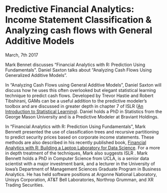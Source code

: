 # Predictive Financial Analytics: Income Statement Classification & Analyzing cash flows with General Additive Models

March, 7th 2017

Mark Bennet discusses “Financial Analytics with R: Prediction Using Fundamentals".
Daniel Saxton talks about “Analyzing Cash Flows Using Generalized Additive Models”.

In “Analyzing Cash Flows using General Additive Models”, Daniel Saxton will discuss how he uses this often overlooked but elegant statistical learning technique to predict cash flows. Developed by Trevor Hastie and Robert Tibshirani, GAMs can be a useful addition to the predictive modeler’s toolbox and are discussed in greater depth in chapter 7 of ISLR ([An Introduction to Statistical Learning](http://www-bcf.usc.edu/~gareth/ISL/)). Daniel holds a PhD in Statistics from the George Mason University and is a Predictive Modeler at Braviant Holdings.

In “Financial Analytics with R: Prediction Using Fundamentals", Mark Bennett presented the use of classification trees and recursive partitioning  to predict security prices based on corporate income statements. These methods are also described in his recently published book, 
[Financial Analytics with R: Building a Laptop Laboratory for Data Science](http://www.cambridge.org/us/academic/subjects/statistics-probability/statistics-econometrics-finance-and-insurance/financial-analytics-r-building-laptop-laboratory-data-science). For a more in depth treatment of the techniques, Mark also suggests ISLR . Mark Bennett holds a PhD in Computer Science from UCLA, is a senior data scientist with a major investment bank, and a lecturer in the University of Iowa’s Department of Management Sciences Graduate Program in Business Analytics. 
He has held software positions at Argonne National Laboratory, Unisys Corporation, AT&T Bell Laboratories, Northrop Grumman, and XR Trading Securities.




